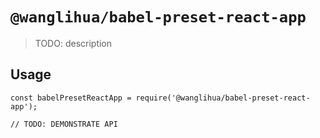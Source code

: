 # `@wanglihua/babel-preset-react-app`

> TODO: description

## Usage

```
const babelPresetReactApp = require('@wanglihua/babel-preset-react-app');

// TODO: DEMONSTRATE API
```
